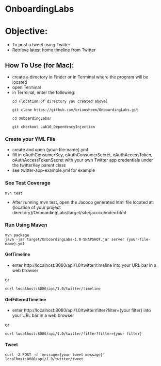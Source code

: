 # OnboardingLabs

# Objective:  

  - To post a tweet using Twitter
  - Retrieve latest home timeline from Twitter


## How To Use (for Mac):
  - create a directory in Finder or in Terminal where the program will be located
  - open Terminal
  - in Terminal, enter the following:
    ```
    cd {location of directory you created above}

    git clone https://github.com/briansheen/OnboardingLabs.git

    cd OnboardingLabs/

    git checkout Lab10_DependencyInjection
    ```

### Create your YML File

  - create and open {your-file-name}.yml
  - fill in oAuthConsumerKey, oAuthConsumerSecret, oAuthAccessToken, oAuthAccessTokenSecret with your own Twitter app credentials under the twitterKey parent class
  - see twitter-app-example.yml for example


### See Test Coverage

    mvn test

  - After running mvn test, open the Jacoco generated html file located at: {location of your project directory}/OnboardingLabs/target/site/jacoco/index.html

### Run Using Maven

    mvn package
    java -jar target/OnboardingLabs-1.0-SNAPSHOT.jar server {your-file-name}.yml


#### GetTimeline

  - enter http://localhost:8080/api/1.0/twitter/timeline into your URL bar in a web browser

or

    curl localhost:8080/api/1.0/twitter/timeline


#### GetFilteredTimeline

  - enter http://localhost:8080/api/1.0/twitter/filter?filter={your filter} into your URL bar in a web browser

or

    curl localhost:8080/api/1.0/twitter/filter?filter={your filter}


#### Tweet

    curl -X POST -d 'message={your tweet message}' localhost:8080/api/1.0/twitter/tweet

